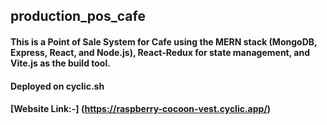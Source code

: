 ## production_pos_cafe
#### This is a Point of Sale System for Cafe using the MERN stack (MongoDB, Express, React, and Node.js), React-Redux for state management, and Vite.js as the build tool.
#### Deployed on cyclic.sh
#### [Website Link:-] (https://raspberry-cocoon-vest.cyclic.app/)
